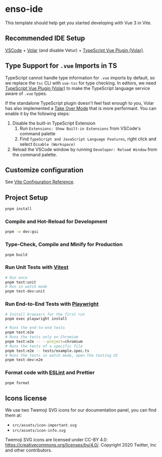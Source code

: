# enso-ide

This template should help get you started developing with Vue 3 in Vite.

## Recommended IDE Setup

[VSCode](https://code.visualstudio.com/) + [Volar](https://marketplace.visualstudio.com/items?itemName=Vue.volar) (and disable Vetur) + [TypeScript Vue Plugin (Volar)](https://marketplace.visualstudio.com/items?itemName=Vue.vscode-typescript-vue-plugin).

## Type Support for `.vue` Imports in TS

TypeScript cannot handle type information for `.vue` imports by default, so we replace the `tsc` CLI with `vue-tsc` for type checking. In editors, we need [TypeScript Vue Plugin (Volar)](https://marketplace.visualstudio.com/items?itemName=Vue.vscode-typescript-vue-plugin) to make the TypeScript language service aware of `.vue` types.

If the standalone TypeScript plugin doesn't feel fast enough to you, Volar has also implemented a [Take Over Mode](https://github.com/johnsoncodehk/volar/discussions/471#discussioncomment-1361669) that is more performant. You can enable it by the following steps:

1. Disable the built-in TypeScript Extension
   1. Run `Extensions: Show Built-in Extensions` from VSCode's command palette
   2. Find `TypeScript and JavaScript Language Features`, right click and select `Disable (Workspace)`
2. Reload the VSCode window by running `Developer: Reload Window` from the command palette.

## Customize configuration

See [Vite Configuration Reference](https://vitejs.dev/config/).

## Project Setup

```sh
pnpm install
```

### Compile and Hot-Reload for Development

```sh
pnpm -w dev:gui
```

### Type-Check, Compile and Minify for Production

```sh
pnpm build
```

### Run Unit Tests with [Vitest](https://vitest.dev/)

```sh
# Run once
pnpm test:unit
# Run in watch mode
pnpm test-dev:unit
```

### Run End-to-End Tests with [Playwright](https://playwright.dev)

```sh
# Install browsers for the first run
pnpm exec playwright install

# Runs the end-to-end tests
pnpm test:e2e
# Runs the tests only on Chromium
pnpm test:e2e -- --project=chromium
# Runs the tests of a specific file
pnpm test:e2e -- tests/example.spec.ts
# Runs the tests in watch mode, open the testing UI
pnpm test-dev:e2e
```

### Format code with [ESLint](https://eslint.org/) and Prettier

```sh
pnpm format
```

## Icons license

We use two Twemoji SVG icons for our documentation panel, you can find them at:

- `src/assets/icon-important.svg`
- `src/assets/icon-info.svg`

Twemoji SVG icons are licensed under CC-BY 4.0: https://creativecommons.org/licenses/by/4.0/.
Copyright 2020 Twitter, Inc and other contributors.
